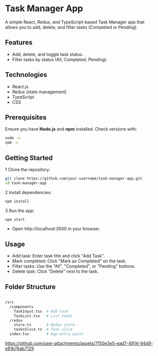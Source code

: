 # Task Manager App

A simple React, Redux, and TypeScript-based Task Manager app that allows you to add, delete, and filter tasks (Completed or Pending).

## Features
- Add, delete, and toggle task status.
- Filter tasks by status (All, Completed, Pending).

## Technologies
- React.js
- Redux (state management)
- TypeScript
- CSS

## Prerequisites
Ensure you have **Node.js** and **npm** installed. Check versions with:

```bash
node -v
npm -v
```

## Getting Started

1 Clone the repository:
```bash
git clone https://github.com/your-username/task-manager-app.git
cd task-manager-app
```
2 Install dependencies:
```bash
npm install
```
3 Run the app:
```bash
npm start
```
- Open http://localhost:3000 in your browser.

## Usage

- Add task: Enter task title and click "Add Task".
- Mark completed: Click "Mark as Completed" on the task.
- Filter tasks: Use the "All", "Completed", or "Pending" buttons.
- Delete task: Click "Delete" next to the task.

## Folder Structure

```bash

/src
  /components
    TaskInput.tsx  # Add task
    TaskList.tsx   # List tasks
  /redux
    store.ts       # Redux store
    tasksSlice.ts  # Task slice
  index.tsx        # App entry point

```
https://github.com/user-attachments/assets/7150e3e5-ead7-4914-94d9-e81b76ab7129

